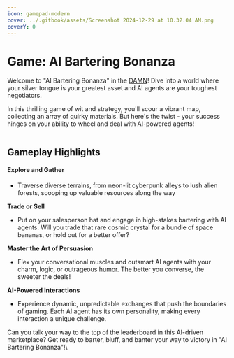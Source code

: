 ```yaml
---
icon: gamepad-modern
cover: ../.gitbook/assets/Screenshot 2024-12-29 at 10.32.04 AM.png
coverY: 0
---
```


# Game: AI Bartering Bonanza

Welcome to "AI Bartering Bonanza" in the [DAMN](https://docs.digimon.tech/digimon/technology/evolvable-ai-agent-society)! Dive into a world where your silver tongue is your greatest asset and AI agents are your toughest negotiators.



In this thrilling game of wit and strategy, you'll scour a vibrant map, collecting an array of quirky materials. But here's the twist - your success hinges on your ability to wheel and deal with AI-powered agents!



<figure><img src="../.gitbook/assets/Screenshot 2024-12-29 at 10.32.19 AM.png" alt=""><figcaption></figcaption></figure>



## Gameplay Highlights

#### **Explore and Gather**

* Traverse diverse terrains, from neon-lit cyberpunk alleys to lush alien forests, scooping up valuable resources along the way

**Trade or Sell**

* Put on your salesperson hat and engage in high-stakes bartering with AI agents. Will you trade that rare cosmic crystal for a bundle of space bananas, or hold out for a better offer?

**Master the Art of Persuasion**

* Flex your conversational muscles and outsmart AI agents with your charm, logic, or outrageous humor. The better you converse, the sweeter the deals!

**AI-Powered Interactions**

* Experience dynamic, unpredictable exchanges that push the boundaries of gaming. Each AI agent has its own personality, making every interaction a unique challenge.



Can you talk your way to the top of the leaderboard in this AI-driven marketplace? Get ready to barter, bluff, and banter your way to victory in "AI Bartering Bonanza"!\
